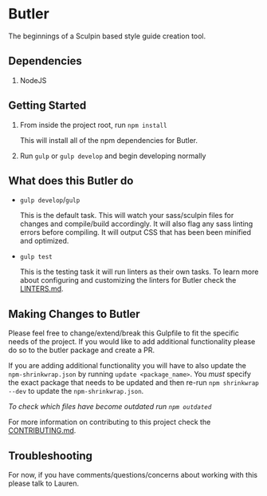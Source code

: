 # Butler
The beginnings of a Sculpin based style guide creation tool. 

## Dependencies
1. NodeJS 

## Getting Started
1.  From inside the project root, run `npm install`
		
    This will install all of the npm dependencies for Butler.

1.  Run `gulp` or `gulp develop` and begin developing normally

## What does this Butler do
*  `gulp develop`/`gulp` 
    
    This is the default task. This will watch your sass/sculpin files for changes and compile/build accordingly. It will also flag any sass linting errors before compiling. It will output CSS that has been been minified and optimized. 

*  `gulp test`

    This is the testing task it will run linters as their own tasks. To learn more about configuring and customizing the linters for Butler check the [LINTERS.md](/docs/LINTERS.md).

## Making Changes to Butler
Please feel free to change/extend/break this Gulpfile to fit the specific needs of the project. If you would like to add additional functionality please do so to the butler package and create a PR. 

If you are adding additional functionality you will have to also update the `npm-shrinkwrap.json` by running `update <package_name>`. You _must_ specify the exact package that needs to be updated and then re-run `npm shrinkwrap --dev` to update the `npm-shrinkwrap.json`.

_To check which files have become outdated run `npm outdated`_

For more information on contributing to this project check the [CONTRIBUTING.md](/docs/CONTRIBUTING.md).

## Troubleshooting
For now, if you have comments/questions/concerns about working with this please talk to Lauren.
